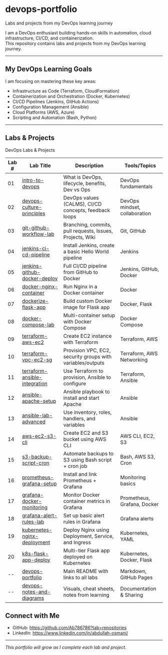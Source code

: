 # devops-portfolio
Labs and projects from my DevOps learning journey

I am a DevOps enthusiast building hands-on skills in automation, cloud infrastructure, CI/CD, and containerization.  
This repository contains labs and projects from my DevOps learning journey.

---

## My DevOps Learning Goals

I am focusing on mastering these key areas:  
- Infrastructure as Code (Terraform, CloudFormation)  
- Containerization and Orchestration (Docker, Kubernetes)  
- CI/CD Pipelines (Jenkins, GitHub Actions)  
- Configuration Management (Ansible)  
- Cloud Platforms (AWS, Azure)  
- Scripting and Automation (Bash, Python)

---

## Labs & Projects 

 DevOps Labs & Projects

| Lab # | Lab Title                                     | Description                                                      | Tools/Topics                      |
|-------|-----------------------------------------------|------------------------------------------------------------------|-----------------------------------|
| 01    | [intro-to-devops](#)                          | What is DevOps, lifecycle, benefits, Dev vs Ops                  | DevOps fundamentals               |
| 02    | [devops-culture-principles](#)                | DevOps values (CALMS), CI/CD concepts, feedback loops            | DevOps mindset, collaboration     |
| 03    | [git-github-workflow-lab](#)                  | Branching, commits, pull requests, Issues, Projects, Wiki        | Git, GitHub                       |
| 04    | [jenkins-ci-cd-pipeline](#)                   | Install Jenkins, create a basic Hello World pipeline             | Jenkins                           |
| 05    | [jenkins-github-docker-deploy](#)             | Full CI/CD pipeline from GitHub to Docker                        | Jenkins, GitHub, Docker           |
| 06    | [docker-nginx-container](#)                   | Run Nginx in a Docker container                                  | Docker                            |
| 07    | [dockerize-flask-app](#)                      | Build custom Docker image for Flask app                          | Docker, Flask                     |
| 08    | [docker-compose-lab](#)                       | Multi-container setup with Docker Compose                        | Docker Compose                    |
| 09    | [terraform-aws-ec2](#)                        | Create EC2 instance with Terraform                               | Terraform, AWS                    |
| 10    | [terraform-vpc-ec2-sg](#)                     | Provision VPC, EC2, security groups with variables/outputs       | Terraform, AWS Networking         |
| 11    | [terraform-ansible-integration](#)            | Use Terraform to provision, Ansible to configure                 | Terraform, Ansible                |
| 12    | [ansible-apache-setup](#)                     | Ansible playbook to install and start Apache                     | Ansible                           |
| 13    | [ansible-lab-advanced](#)                     | Use inventory, roles, handlers, and variables                    | Ansible                           |
| 14    | [aws-ec2-s3-cli](#)                           | Create EC2 and S3 bucket using AWS CLI                           | AWS CLI, EC2, S3                  |
| 15    | [s3-backup-script-cron](#)                    | Automate backups to S3 using Bash script + cron job              | Bash, AWS S3, Cron                |
| 16    | [prometheus-grafana-setup](#)                 | Install and link Prometheus + Grafana                            | Monitoring basics                 |
| 17    | [grafana-docker-monitoring](#)                | Monitor Docker container metrics in Grafana                      | Prometheus, Grafana, Docker       |
| 18    | [grafana-alert-rules-lab](#)                  | Set up basic alert rules in Grafana                              | Grafana alerts                    |
| 19    | [kubernetes-nginx-deployment](#)              | Deploy Nginx using Deployment, Service, and Ingress              | Kubernetes, YAML                  |
| 20    | [k8s-flask-app-deploy](#)                     | Multi-tier Flask app deployed on Kubernetes                      | Kubernetes, Docker, Flask         |
| --    | [devops-portfolio](#)                         | Main README with links to all labs                               | Markdown, GitHub Pages            |
| --    | [devops-notes-and-diagrams](#)                | Visuals, cheat sheets, notes from learning                       | Documentation & Sharing           |




##  Connect with Me

- GitHub: https://github.com/Ab786786?tab=repositories
- LinkedIn: https://www.linkedin.com/in/abdullah-osmani/

---

*This portfolio will grow as I complete each lab and project.*

